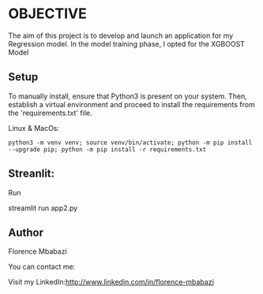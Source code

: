 # OBJECTIVE

The aim of this project is to develop and launch an application for my Regression model. In the model training phase, I opted for the XGBOOST Model

## Setup
To manually install, ensure that Python3 is present on your system. Then, establish a virtual environment and proceed to install the requirements from the 'requirements.txt' file.

Linux & MacOs:

    python3 -m venv venv; source venv/bin/activate; python -m pip install --upgrade pip; python -m pip install -r requirements.txt  


## Streanlit:

Run

streamlit run app2.py


## Author

Florence Mbabazi

You can contact me:

Visit my LinkedIn:http://www.linkedin.com/in/florence-mbabazi